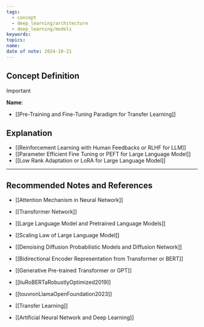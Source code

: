 ```yaml
---
tags:
  - concept
  - deep_learning/architecture
  - deep_learning/models
keywords: 
topics: 
name: 
date of note: 2024-10-21
---
```


## Concept Definition

>[!important]
>**Name**: 


- [[Pre-Training and Fine-Tuning Paradigm for Transfer Learning]]

## Explanation

- [[Reinforcement Learning with Human Feedbacks or RLHF for LLM]]
- [[Parameter Efficient Fine Tuning or PEFT for Large Language Model]]
- [[Low Rank Adaptation or LoRA for Large Language Model]]


-----------
##  Recommended Notes and References


- [[Attention Mechanism in Neural Network]]
- [[Transformer Network]]
- [[Large Language Model and Pretrained Language Models]]
- [[Scaling Law of Large Language Model]]


- [[Denoising Diffusion Probabilistic Models and Diffusion Network]]
- [[Bidirectional Encoder Representation from Transformer or BERT]]
- [[Generative Pre-trained Transformer or GPT]]
- [[liuRoBERTaRobustlyOptimized2019]]
- [[touvronLlamaOpenFoundation2023]]


- [[Transfer Learning]]
- [[Artificial Neural Network and Deep Learning]]